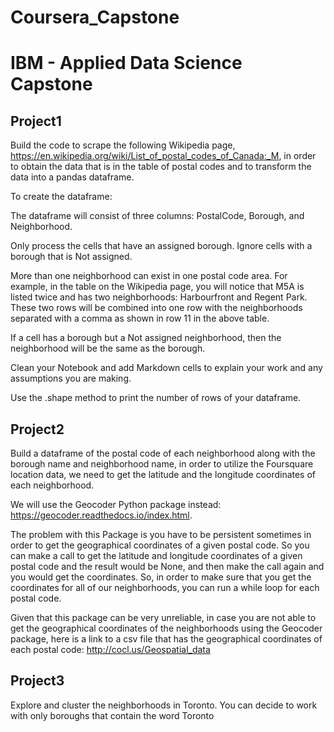 # Coursera_Capstone

# IBM - Applied Data Science Capstone

## Project1
Build the code to scrape the following Wikipedia page, https://en.wikipedia.org/wiki/List_of_postal_codes_of_Canada:_M, in order to obtain the data that is in the table of postal codes and to transform the data into a pandas dataframe.

To create the dataframe:

The dataframe will consist of three columns: PostalCode, Borough, and Neighborhood.

Only process the cells that have an assigned borough. Ignore cells with a borough that is Not assigned.

More than one neighborhood can exist in one postal code area. For example, in the table on the Wikipedia page, you will notice that M5A is listed twice and has two neighborhoods: Harbourfront and Regent Park. These two rows will be combined into one row with the neighborhoods separated with a comma as shown in row 11 in the above table.

If a cell has a borough but a Not assigned neighborhood, then the neighborhood will be the same as the borough.

Clean your Notebook and add Markdown cells to explain your work and any assumptions you are making.

Use the .shape method to print the number of rows of your dataframe.

## Project2
Build a dataframe of the postal code of each neighborhood along with the borough name and neighborhood name, in order to utilize the Foursquare location data, we need to get the latitude and the longitude coordinates of each neighborhood.

We will use the Geocoder Python package instead: https://geocoder.readthedocs.io/index.html.

The problem with this Package is you have to be persistent sometimes in order to get the geographical coordinates of a given postal code. So you can make a call to get the latitude and longitude coordinates of a given postal code and the result would be None, and then make the call again and you would get the coordinates. So, in order to make sure that you get the coordinates for all of our neighborhoods, you can run a while loop for each postal code.

Given that this package can be very unreliable, in case you are not able to get the geographical coordinates of the neighborhoods using the Geocoder package, here is a link to a csv file that has the geographical coordinates of each postal code: http://cocl.us/Geospatial_data

## Project3
Explore and cluster the neighborhoods in Toronto. You can decide to work with only boroughs that contain the word Toronto

